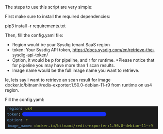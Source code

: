 The steps to use this script are very simple:

First make sure to install the required dependencies:

pip3 install -r requirements.txt 

Then, fill the config.yaml file:

- Region would be your Sysdig tenant SaaS region
- token: Your Sysdig API token, https://docs.sysdig.com/en/retrieve-the-sysdig-api-token/
- Option, it would be p for pipeline, and r for runtime. *Please notice that for pipeline you may have more than 1 scan results.
- Image name would be the full image name you want to retrieve.

Ie, lets say i want to retrieve an scan result for image docker.io/bitnami/redis-exporter:1.50.0-debian-11-r9 from runtime on us4 region.

Fill the config.yaml:

![](images/1.png)


